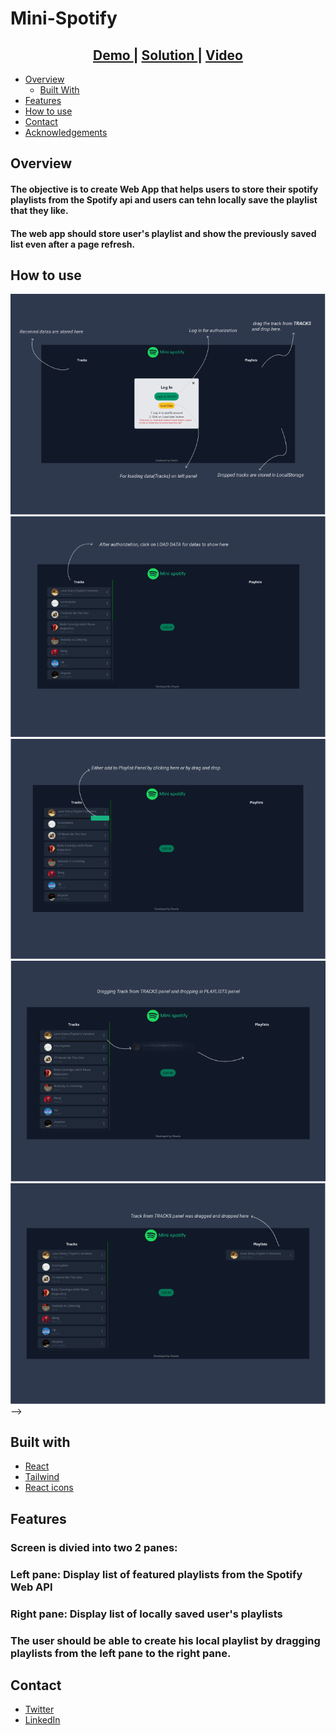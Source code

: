 # Mini-Spotify

<div align="center">
  <h2>
    <a href="https://mini-spotifyv2.netlify.app/" target="_blank" rel="noopener noreferrer">
      Demo
    </a>
    <span> | </span>
    <a href="https://github.com/Shwetzksk/Mini-spotify" target="_blank" rel="noopener noreferrer">
      Solution
    </a>
    <span> | </span>
    <a href="https://twitter.com/Shwetzksk/status/1381019043839152128" target="_blank" rel="noopener noreferrer">
      Video
    </a>
  </h2>
</div>

- [Overview](#overview)
  - [Built With](#built-with)
- [Features](#features)
- [How to use](#how-to-use)
- [Contact](#contact)
- [Acknowledgements](#acknowledgements)

## Overview

#### The objective is to create Web App that helps users to store their spotify playlists from the Spotify api and users can tehn locally save the playlist that they like.

#### The web app should store user's playlist and show the previously saved list even after a page refresh.

## **How to use**

<img src=".\Frame 1.png" alt="home screenshot"/>
<img src=".\Frame 2.png" alt="home2 screenshot"/>
<img src=".\Frame 3.png" alt="home3 screenshot"/>
<img src=".\Frame 4.png" alt="home3 screenshot"/>
<img src=".\Frame 5.png" alt="home3 screenshot"/>

<!-- ### **_My experience_**

I used React hooks like **_useState, useEffect_** and **_REDUX_**. Redux was used to store data globally so that data can be accessed by all components or data sent to global storage(redux state) without to worry about prop drilling.

For styling I used **_Tailwind_** framework and for Icons **_MaterialUI_**.

<!-- I built this in 3 days -->

<!-- ### **_What have I learned/improved_**

I learnt about **_REDUX_**, spotify Api. I have little improved in React, and after using 2nd time in project now I am comfortable with Tailwind. --> -->

## **Built with**

- [React](https://reactjs.org/)
- [Tailwind](https://tailwindcss.com/)
- [React icons](https://react-icons.github.io/react-icons)

## **Features**

### Screen is divied into two 2 panes:

### **Left pane**: Display list of featured playlists from the Spotify Web API

### **Right pane**: Display list of locally saved user's playlists

### The user should be able to create his local playlist by dragging playlists from the left pane to the right pane.

## **Contact**

- [Twitter](https://twitter.com/Shwetzksk)
- [LinkedIn](https://www.linkedin.com/in/k-shweta-kumari-86a47418a/)

<!-- ## **Acknowledgement**

### This project was given as an assignment for the selection process of internship (position as Frontend Developer). -->
